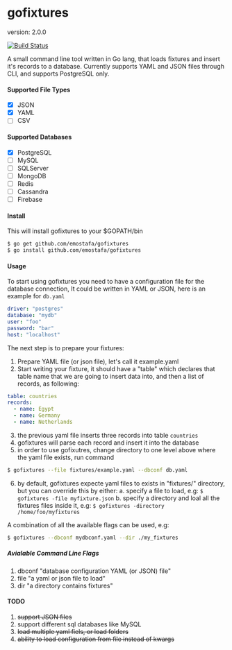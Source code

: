 # gofixtures

version: 2.0.0

[![Build Status](https://travis-ci.org/emostafa/gofixtures.svg?branch=2)](https://travis-ci.org/emostafa/gofixtures)

A small command line tool written in Go lang, that loads fixtures
and insert it's records to a database. Currently supports YAML and JSON files
through CLI, and supports PostgreSQL only.

#### Supported File Types

- [X] JSON
- [X] YAML
- [ ] CSV

#### Supported Databases

- [X] PostgreSQL
- [ ] MySQL
- [ ] SQLServer 
- [ ] MongoDB
- [ ] Redis
- [ ] Cassandra
- [ ] Firebase

#### Install

This will install gofixtures to your $GOPATH/bin

```bash
$ go get github.com/emostafa/gofixtures
$ go install github.com/emostafa/gofixtures
```

#### Usage

To start using gofixtures you need to have a configuration file for the database connection, It could be written
in YAML or JSON, here is an example for `db.yaml`

```yaml
driver: "postgres"
database: "mydb"
user: "foo"
password: "bar"
host: "localhost"
```

The next step is to prepare your fixtures:

1. Prepare YAML file (or json file), let's call it example.yaml
2. Start writing your fixture, it should have a "table" which declares that table name
that we are going to insert data into, and then a list of records, as following:

```yaml
table: countries
records:
  - name: Egypt
  - name: Germany
  - name: Netherlands
```

3. the previous yaml file inserts three records into table `countries`
4. gofixtures will parse each record and insert it into the database
5. in order to use gofixutres, change directory to one level above where the yaml file exists, run command

```bash
$ gofixtures --file fixtures/example.yaml --dbconf db.yaml
```


6. by default, gofixtures expecte yaml files to exists in "fixtures/" directory, but you can override this by either:
	a. specify a file to load, e.g: `$ gofixtures -file myfixture.json`
	b. specify a directory and loal all the fixtures files inside it, e.g: `$ gofixtures -directory /home/foo/myfixtures`

A combination of all the available flags can be used, e.g:

```bash
$ gofixtures --dbconf mydbconf.yaml --dir ./my_fixtures 
```

##### Avialable Command Line Flags
1. dbconf "database configuration YAML (or JSON) file"
3. file "a yaml or json file to load"
4. dir "a directory contains fixtures"



#### TODO
1. ~~support JSON files~~
2. support different sql databases like MySQL
3. ~~load multiple yaml fiels, or load folders~~
4. ~~ability to load configuration from file instead of kwargs~~
